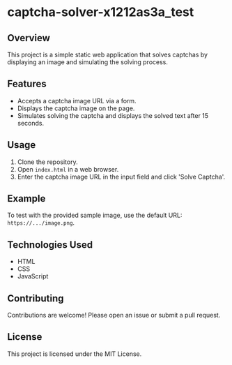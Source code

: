 # captcha-solver-x1212as3a_test

## Overview
This project is a simple static web application that solves captchas by displaying an image and simulating the solving process.

## Features
- Accepts a captcha image URL via a form.
- Displays the captcha image on the page.
- Simulates solving the captcha and displays the solved text after 15 seconds.

## Usage
1. Clone the repository.
2. Open `index.html` in a web browser.
3. Enter the captcha image URL in the input field and click 'Solve Captcha'.

## Example
To test with the provided sample image, use the default URL: `https://.../image.png`.

## Technologies Used
- HTML
- CSS
- JavaScript

## Contributing
Contributions are welcome! Please open an issue or submit a pull request.

## License
This project is licensed under the MIT License.
